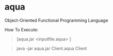 # aqua

Object-Oriented Functional Programming Language


How To Execute: 

>[aqua.jar <inputfile.aqua> <classname>]
  
> java -jar aqua.jar Client.aqua Client


